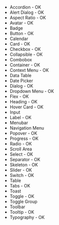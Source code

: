 - Accordion - OK
- Alert Dialog - OK
- Aspect Ratio - OK
- Avatar - OK
- Badge
- Button - OK
- Calendar
- Card - OK
- Checkbox - OK
- Collapsible - OK
- Combobox
- Container - OK
- Context Menu - OK
- Data Table
- Date Picker
- Dialog - OK
- Dropdown Menu - OK
- Flex - OK
- Heading - OK
- Hover Card - OK
- Input
- Label - OK
- Menubar
- Navigation Menu
- Popover - OK
- Progress - OK
- Radio - OK
- Scroll Area
- Select - OK
- Separator - OK
- Skeleton - OK
- Slider - OK
- Switch - OK
- Table
- Tabs - OK
- Toast
- Toggle - OK
- Toggle Group
- Toolbar
- Tooltip - OK
- Typography - OK